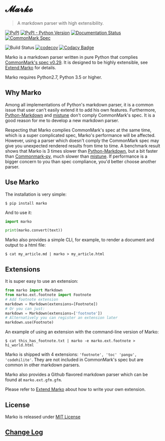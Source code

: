 # 𝓜𝓪𝓻𝓴𝓸

> A markdown parser with high extensibility.

[![PyPI](https://img.shields.io/pypi/v/marko.svg?logo=python&logoColor=white)](https://pypi.org/project/marko/)
[![PyPI - Python Version](https://img.shields.io/pypi/pyversions/marko.svg?logo=python&logoColor=white)](https://pypi.org/project/marko/)
[![Documentation Status](https://img.shields.io/readthedocs/marko-py.svg?logo=readthedocs)](https://marko-py.readthedocs.io/en/latest/?badge=latest)
[![CommonMark Spec](https://img.shields.io/badge/CommonMark-0.29-blue.svg)][spec]

![Build Status](https://github.com/frostming/marko/workflows/Tests/badge.svg)
[![codecov](https://codecov.io/gh/frostming/marko/branch/master/graph/badge.svg)](https://codecov.io/gh/frostming/marko)
[![Codacy Badge](https://api.codacy.com/project/badge/Grade/b785f5b3fa7c4d93a02372d31b3f73b1)](https://www.codacy.com/app/frostming/marko?utm_source=github.com&amp;utm_medium=referral&amp;utm_content=frostming/marko&amp;utm_campaign=Badge_Grade)

Marko is a markdown parser written in pure Python that complies [CommonMark's spec v0.29][spec].
It is designed to be highly extensible, see [Extend Marko](#extend-marko) for details.

Marko requires Python2.7, Python 3.5 or higher.

## Why Marko

Among all implementations of Python's markdown parser, it is a common issue that user can't easily extend it to add his own features. Furthermore, [Python-Markdown][pymd] and [mistune][mistune] don't comply CommonMark's spec. It is a good reason for me to develop a new markdown parser.

Respecting that Marko complies CommonMark's spec at the same time, which is a super complicated spec, Marko's performance will be affected. However, using a parser
which doesn't comply the CommonMark spec may give you unexpected rendered results from time to time.
A benchmark result shows that Marko is 3 times slower than [Python-Markdown][pymd], but a bit faster than [Commonmark-py][cmpy], much slower than [mistune][mistune]. If performance is a bigger concern to you than spec compliance, you'd better choose another parser.

[spec]: https://spec.commonmark.org/0.29/
[pymd]: https://github.com/waylan/Python-Markdown
[mistune]: https://github.com/lepture/mistune
[cmpy]: https://github.com/rtfd/CommonMark-py

## Use Marko

The installation is very simple:

    $ pip install marko

And to use it:

```python
import marko

print(marko.convert(text))
```

Marko also provides a simple CLI, for example, to render a document and output to a html file:

    $ cat my_article.md | marko > my_article.html

## Extensions

It is super easy to use an extension:

```python
from marko import Markdown
from marko.ext.footnote import Footnote
# Add footnote extension
markdown = Markdown(extensions=[Footnote])
# Or you can just:
markdown = Markdown(extensions=['footnote'])
# Alternatively you can register an extension later
markdown.use(Footnote)
```

An example of using an extension with the command-line version of Marko:

```
$ cat this_has_footnote.txt | marko -e marko.ext.footnote > hi_world.html
```

Marko is shipped with 4 extensions: `'footnote', 'toc' 'pangu', 'codehilite'`.
They are not included in CommonMark's spec but are common in other markdown parsers.

Marko also provides a Github flavored markdown parser which can be found at `marko.ext.gfm.gfm`.

Please refer to [Extend Marko](https://marko-py.readthedocs.io/en/latest/extend.html) about how to
write your own extension.

## License

Marko is released under [MIT License](LICENSE)

## [Change Log](CHANGELOG.md)
